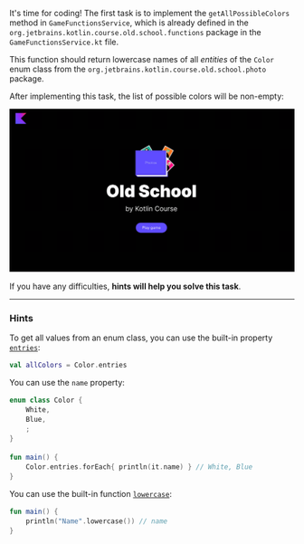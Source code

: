 It's time for coding! The first task is to implement the `getAllPossibleColors` 
method in `GameFunctionsService`, which is already defined in the `org.jetbrains.kotlin.course.old.school.functions` 
package in the `GameFunctionsService.kt` file.

This function should return lowercase names of all _entities_ of the `Color` enum class from the `org.jetbrains.kotlin.course.old.school.photo` package.

After implementing this task, the list of possible colors will be non-empty:

![Current state](../../utils/src/main/resources/images/old/school/states/state_1.gif)

If you have any difficulties, **hints will help you solve this task**.

----

### Hints

<div class="hint" title="How to get all values from an enum class?">

To get all values from an enum class, you can use the built-in property [`entries`](https://kotlinlang.org/docs/enum-classes.html#working-with-enum-constants):
```kotlin
val allColors = Color.entries
```
</div>

<div class="hint" title="How to name an enum entry?">

You can use the `name` property:
```kotlin
enum class Color {
    White,
    Blue,
    ;
}

fun main() {
    Color.entries.forEach{ println(it.name) } // White, Blue
}
```
</div>

<div class="hint" title="How to lowercase a string?">

You can use the built-in function [`lowercase`](https://kotlinlang.org/api/latest/jvm/stdlib/kotlin.text/lowercase.html):
```kotlin
fun main() {
    println("Name".lowercase()) // name
}
```
</div>
